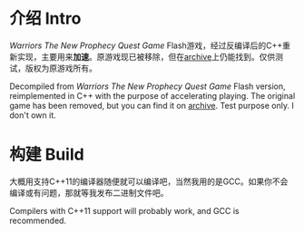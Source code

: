 # 介绍 Intro

*Warriors The New Prophecy Quest Game* Flash游戏，经过反编译后的C++重新实现，主要用来**加速**。原游戏现已被移除，但在[archive](https://web.archive.org/web/20161121090738/http://www.warriorcats.com/games-and-extras/games/the-new-prophecy-quest)上仍能找到。仅供测试，版权为原游戏所有。

Decompiled from *Warriors The New Prophecy Quest Game* Flash version, reimplemented in C++ with the purpose of accelerating playing. The original game has been removed, but you can find it on [archive](https://web.archive.org/web/20161121090738/http://www.warriorcats.com/games-and-extras/games/the-new-prophecy-quest). Test purpose only. I don't own it. 

# 构建 Build

大概用支持C++11的编译器随便就可以编译吧，当然我用的是GCC。如果你不会编译或有问题，那就等我发布二进制文件吧。

Compilers with C++11 support will probably work, and GCC is recommended.

